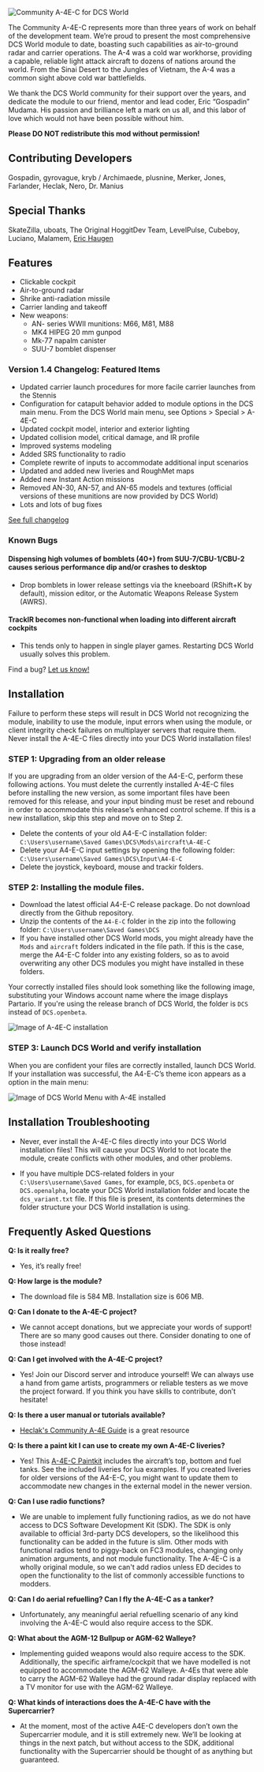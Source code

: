 ![Community A-4E-C for DCS World](https://user-images.githubusercontent.com/46121009/57830942-41b3da00-77e6-11e9-8e8c-1b7274927bb0.jpg)

The Community A-4E-C represents more than three years of work on behalf of the development team. We’re proud to present the most comprehensive DCS World module to date, boasting such capabilities as air-to-ground radar and carrier operations. The A-4 was a cold war workhorse, providing a capable, reliable light attack aircraft to dozens of nations around the world. From the Sinai Desert to the Jungles of Vietnam, the A-4 was a common sight above cold war battlefields.

We thank the DCS World community for their support over the years, and dedicate the module to our friend, mentor and lead coder, Eric “Gospadin” Mudama. His passion and brilliance left a mark on us all, and this labor of love which would not have been possible without him.

**Please DO NOT redistribute this mod without permission!**

## Contributing Developers

Gospadin, gyrovague, kryb / Archimaede, plusnine, Merker, Jones, Farlander, Heclak, Nero, Dr. Manius

## Special Thanks

SkateZilla, uboats, The Original HoggitDev Team, LevelPulse, Cubeboy, Luciano, Malamem, [Eric Haugen](http://erichaugen.bandcamp.com)

## Features

- Clickable cockpit
- Air-to-ground radar
- Shrike anti-radiation missile
- Carrier landing and takeoff
- New weapons:
  - AN- series WWII munitions: M66, M81, M88
  - MK4 HIPEG 20 mm gunpod
  - Mk-77 napalm canister
  - SUU-7 bomblet dispenser

### Version 1.4 Changelog: Featured Items

- Updated carrier launch procedures for more facile carrier launches from the Stennis
- Configuration for catapult behavior added to module options in the DCS main menu. From the DCS World main menu, see Options > Special > A-4E-C
- Updated cockpit model, interior and exterior lighting
- Updated collision model, critical damage, and IR profile
- Improved systems modeling
- Added SRS functionality to radio
- Complete rewrite of inputs to accommodate additional input scenarios
- Updated and added new liveries and RoughMet maps
- Added new Instant Action missions
- Removed AN-30, AN-57, and AN-65 models and textures (official versions of these munitions are now provided by DCS World)
- Lots and lots of bug fixes

[See full changelog](https://github.com/heclak/community-a4e-c/blob/master/CHANGELOG.md)

### Known Bugs

#### Dispensing high volumes of bomblets (40+) from SUU-7/CBU-1/CBU-2 causes serious performance dip and/or crashes to desktop

- Drop bomblets in lower release settings via the kneeboard (RShift+K by default), mission editor, or the Automatic Weapons Release System (AWRS).

#### TrackIR becomes non-functional when loading into different aircraft cockpits

- This tends only to happen in single player games. Restarting DCS World usually solves this problem.

Find a bug? [Let us know!](https://github.com/heclak/community-a4e-c/issues)

## Installation

Failure to perform these steps will result in DCS World not recognizing the module, inability to use the module, input errors when using the module, or client integrity check failures on multiplayer servers that require them. Never install the A-4E-C files directly into your DCS World installation files!

### STEP 1: Upgrading from an older release

If you are upgrading from an older version of the A4-E-C, perform these following actions. You must delete the currently installed A-4E-C files before installing the new version, as some important files have been removed for this release, and your input binding must be reset and rebound in order to accommodate this release’s enhanced control scheme. If this is a new installation, skip this step and move on to Step 2.

- Delete the contents of your old A4-E-C installation folder: `C:\Users\username\Saved Games\DCS\Mods\aircraft\A-4E-C`
- Delete your A4-E-C input settings by opening the following folder: `C:\Users\username\Saved Games\DCS\Input\A4-E-C`
- Delete the joystick, keyboard, mouse and trackir folders.

### STEP 2: Installing the module files.

- Download the latest official A4-E-C release package. Do not download directly from the Github repository.
- Unzip the contents of the `A4-E-C` folder in the zip into the following folder: `C:\Users\username\Saved Games\DCS`
- If you have installed other DCS World mods, you might already have the `Mods` and `aircraft` folders indicated in the file path. If this is the case, merge the A4-E-C folder into any existing folders, so as to avoid overwriting any other DCS modules you might have installed in these folders.

Your correctly installed files should look something like the following image, substituting your Windows account name where the image displays Partario. If you're using the release branch of DCS World, the folder is `DCS` instead of `DCS.openbeta`.

![Image of A-4E-C installation](https://user-images.githubusercontent.com/46121009/84217257-3b358600-aafe-11ea-9203-20d787b09662.png)

### STEP 3: Launch DCS World and verify installation

When you are confident your files are correctly installed, launch DCS World. If your installation was successful, the A4-E-C’s theme icon appears as a option in the main menu:

![Image of DCS World Menu with A-4E installed](https://cdn.discordapp.com/attachments/518815071858589697/720094260699070464/unknown.png)

## Installation Troubleshooting

- Never, ever install the A-4E-C files directly into your DCS World installation files! This will cause your DCS World to not locate the module, create conflicts with other modules, and other problems.

- If you have multiple DCS-related folders in your `C:\Users\username\Saved Games`, for example, `DCS`, `DCS.openbeta` or `DCS.openalpha`, locate your DCS World installation folder and locate the `dcs_variant.txt` file. If this file is present, its contents determines the folder structure your DCS World installation is using.

## Frequently Asked Questions

**Q: Is it really free?**

- Yes, it’s really free!

**Q: How large is the module?**

- The download file is 584 MB. Installation size is 606 MB.

**Q: Can I donate to the A-4E-C project?**

- We cannot accept donations, but we appreciate your words of support! There are so many good causes out there. Consider donating to one of those instead!

**Q: Can I get involved with the A-4E-C project?**

- Yes! Join our Discord server and introduce yourself! We can always use a hand from game artists, programmers or reliable testers as we move the project forward. If you think you have skills to contribute, don’t hesitate!

**Q: Is there a user manual or tutorials available?**

- [Heclak's Community A-4E Guide](https://docs.google.com/presentation/d/1cUH7jpAoGHm-IzUDnv_NDhiZlvX55Q9WvpgR1d9ksYY/edit?usp=sharing) is a great resource

**Q: Is there a paint kit I can use to create my own A-4E-C liveries?**

- Yes! This [A-4E-C Paintkit](https://drive.google.com/open?id=19w_bD8xHJiZpAi1JbA2xyPDJpl9dje-4) includes the aircraft’s top, bottom and fuel tanks. See the included liveries for lua examples. If you created liveries for older versions of the A4-E-C, you might want to update them to accommodate new changes in the external model in the newer version.

**Q: Can I use radio functions?**

- We are unable to implement fully functioning radios, as we do not have access to DCS Software Development Kit (SDK). The SDK is only available to official 3rd-party DCS developers, so the likelihood this functionality can be added in the future is slim. Other mods with functional radios tend to piggy-back on FC3 modules, changing only animation arguments, and not module functionality. The A-4E-C is a wholly original module, so we can't add radios unless ED decides to open the functionality to the list of commonly accessible functions to modders.

**Q: Can I do aerial refuelling? Can I fly the A-4E-C as a tanker?**

- Unfortunately, any meaningful aerial refuelling scenario of any kind involving the A-4E-C would also require access to the SDK.

**Q: What about the AGM-12 Bullpup or AGM-62 Walleye?**

- Implementing guided weapons would also require access to the SDK. Additionally, the specific airframe/cockpit that we have modelled is not equipped to accommodate the AGM-62 Walleye. A-4Es that were able to carry the AGM-62 Walleye had the ground radar display replaced with a TV monitor for use with the AGM-62 Walleye.

**Q: What kinds of interactions does the A-4E-C have with the Supercarrier?**

- At the moment, most of the active A4E-C developers don’t own the Supercarrier module, and it is still extremely new. We’ll be looking at things in the next patch, but without access to the SDK, additional functionality with the Supercarrier should be thought of as anything but guaranteed.
